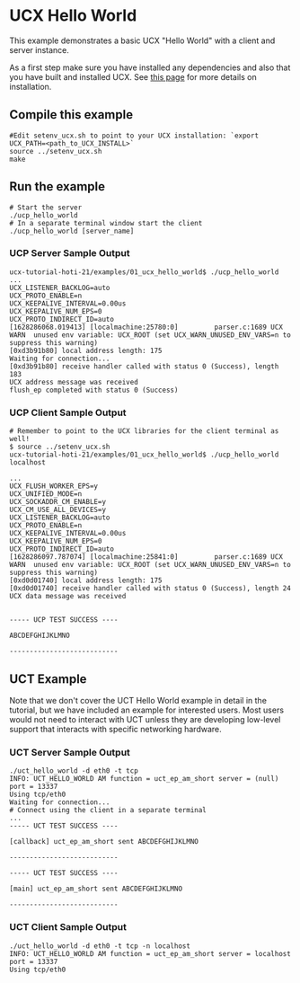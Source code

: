 # UCX Hello World

This example demonstrates a basic UCX "Hello World" with a client and server instance. 

As a first step make sure you have installed any dependencies and also that you have built and installed UCX. See [this page](https://github.com/gt-crnch-rg/ucx-tutorial-hoti-21/blob/main/examples/Installing_UCX_README.md) for more details on installation. 

## Compile this example
```
#Edit setenv_ucx.sh to point to your UCX installation: `export UCX_PATH=<path_to_UCX_INSTALL>`
source ../setenv_ucx.sh
make
```

## Run the example
```
# Start the server
./ucp_hello_world
# In a separate terminal window start the client 
./ucp_hello_world [server_name]
```

### UCP Server Sample Output
```
ucx-tutorial-hoti-21/examples/01_ucx_hello_world$ ./ucp_hello_world 
...
UCX_LISTENER_BACKLOG=auto
UCX_PROTO_ENABLE=n
UCX_KEEPALIVE_INTERVAL=0.00us
UCX_KEEPALIVE_NUM_EPS=0
UCX_PROTO_INDIRECT_ID=auto
[1628286068.019413] [localmachine:25780:0]         parser.c:1689 UCX  WARN  unused env variable: UCX_ROOT (set UCX_WARN_UNUSED_ENV_VARS=n to suppress this warning)
[0xd3b91b80] local address length: 175
Waiting for connection...
[0xd3b91b80] receive handler called with status 0 (Success), length 183
UCX address message was received
flush_ep completed with status 0 (Success)
```

### UCP Client Sample Output
```
# Remember to point to the UCX libraries for the client terminal as well!
$ source ../setenv_ucx.sh
ucx-tutorial-hoti-21/examples/01_ucx_hello_world$ ./ucp_hello_world localhost

...
UCX_FLUSH_WORKER_EPS=y
UCX_UNIFIED_MODE=n
UCX_SOCKADDR_CM_ENABLE=y
UCX_CM_USE_ALL_DEVICES=y
UCX_LISTENER_BACKLOG=auto
UCX_PROTO_ENABLE=n
UCX_KEEPALIVE_INTERVAL=0.00us
UCX_KEEPALIVE_NUM_EPS=0
UCX_PROTO_INDIRECT_ID=auto
[1628286097.787074] [localmachine:25841:0]         parser.c:1689 UCX  WARN  unused env variable: UCX_ROOT (set UCX_WARN_UNUSED_ENV_VARS=n to suppress this warning)
[0xd0d01740] local address length: 175
[0xd0d01740] receive handler called with status 0 (Success), length 24
UCX data message was received


----- UCP TEST SUCCESS ----

ABCDEFGHIJKLMNO

---------------------------
```


## UCT Example

Note that we don't cover the UCT Hello World example in detail in the tutorial, but we have included an example for interested users. Most users would not need to interact with UCT unless they are developing low-level support that interacts with specific networking hardware.

### UCT Server Sample Output
```
./uct_hello_world -d eth0 -t tcp
INFO: UCT_HELLO_WORLD AM function = uct_ep_am_short server = (null) port = 13337
Using tcp/eth0
Waiting for connection...
# Connect using the client in a separate terminal
...
----- UCT TEST SUCCESS ----

[callback] uct_ep_am_short sent ABCDEFGHIJKLMNO

---------------------------

----- UCT TEST SUCCESS ----

[main] uct_ep_am_short sent ABCDEFGHIJKLMNO

---------------------------
```

### UCT Client Sample Output
```
./uct_hello_world -d eth0 -t tcp -n localhost
INFO: UCT_HELLO_WORLD AM function = uct_ep_am_short server = localhost port = 13337
Using tcp/eth0
```
